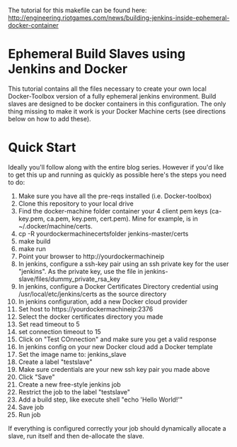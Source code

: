 The tutorial for this makefile can be found here: http://engineering.riotgames.com/news/building-jenkins-inside-ephemeral-docker-container

# Ephemeral Build Slaves using Jenkins and Docker


This tutorial contains all the files necessary to create your own local Docker-Toolbox version of a fully ephemeral jenkins environment.  Build slaves are designed to
be docker containers in this configuration. The only thing missing to make it work is your Docker Machine certs (see directions below on how to add these).

# Quick Start

Ideally you'll follow along with the entire blog series. However if you'd like to get this up and running as quickly as possible here's the steps you need to do:

1. Make sure you have all the pre-reqs installed (i.e. Docker-toolbox)
2. Clone this repository to your local drive
3. Find the docker-machine folder container your 4 client pem keys (ca-key.pem, ca.pem, key.pem, cert.pem). Mine for example, is in ~/.docker/machine/certs.
4. cp -R yourdockermachinecertsfolder jenkins-master/certs
5. make build
6. make run
7. Point your browser to http://yourdockermachineip
8. In jenkins, configure a ssh-key pair using an ssh private key for the user "jenkins". As the private key, use the file in jenkins-slave/files/dummy\_private\_rsa\_key
9. In jenkins, configure a Docker Certificates Directory credential using /usr/local/etc/jenkins/certs as the source directory
10. In jenkins configuration, add a new Docker cloud provider
  1. Set host to https://yourdockermachineip:2376
  2. Select the docker certificates directory you made
  3. Set read timeout to 5
  4. set connection timeout to 15
  5. Click on "Test COnnection" and make sure you get a valid response
11. In jenkins config on your new Docker cloud add a Docker template
  1. Set the image name to: jenkins\_slave
  2. Create a label "testslave"
  3. Make sure credentials are your new ssh key pair you made above
  4. Click "Save"
12. Create a new free-style jenkins job
  1. Restrict the job to the label "testslave"
  2. Add a build step, like execute shell "echo 'Hello World!'"
  3. Save job
  4. Run job
  
If everything is configured correctly your job should dynamically allocate a slave, run itself and then de-allocate the slave.
